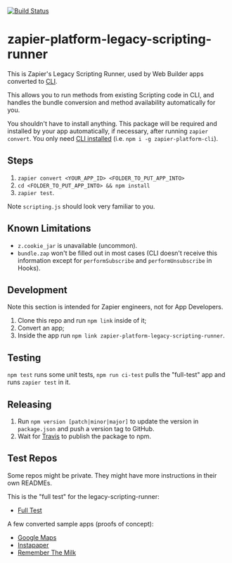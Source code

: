 [![Build Status](https://travis-ci.org/zapier/zapier-platform-legacy-scripting-runner.svg?branch=main)](https://travis-ci.org/zapier/zapier-platform-legacy-scripting-runner)

# zapier-platform-legacy-scripting-runner

This is Zapier's Legacy Scripting Runner, used by Web Builder apps converted to [CLI](https://zapier.github.io/zapier-platform-cli/).

This allows you to run methods from existing Scripting code in CLI, and handles the bundle conversion and method availability automatically for you.

You shouldn't have to install anything. This package will be required and installed by your app automatically, if necessary, after running `zapier convert`. You only need [CLI installed](https://zapier.github.io/zapier-platform-cli/) (i.e. `npm i -g zapier-platform-cli`).

## Steps

1. `zapier convert <YOUR_APP_ID> <FOLDER_TO_PUT_APP_INTO>`
2. `cd <FOLDER_TO_PUT_APP_INTO> && npm install`
3. `zapier test`.

Note `scripting.js` should look very familiar to you.

## Known Limitations

- `z.cookie_jar` is unavailable (uncommon).
- `bundle.zap` won't be filled out in most cases (CLI doesn't receive this information except for `performSubscribe` and `performUnsubscribe` in Hooks).

## Development

Note this section is intended for Zapier engineers, not for App Developers.

1. Clone this repo and run `npm link` inside of it;
2. Convert an app;
3. Inside the app run `npm link zapier-platform-legacy-scripting-runner`.

## Testing

`npm test` runs some unit tests, `npm run ci-test` pulls the "full-test" app and runs `zapier test` in it.

## Releasing

1. Run `npm version [patch|minor|major]` to update the version in `package.json` and push a version tag to GitHub.
2. Wait for [Travis](https://travis-ci.org/zapier/zapier-platform-legacy-scripting-runner) to publish the package to npm.

## Test Repos

Some repos might be private. They might have more instructions in their own READMEs.

This is the "full test" for the legacy-scripting-runner:
- [Full Test](https://github.com/zapier/zapier-platform-app-converted-full-test)

A few converted sample apps (proofs of concept):
- [Google Maps](https://github.com/zapier/zapier-platform-app-converted-google-maps)
- [Instapaper](https://github.com/zapier/zapier-platform-app-converted-instapaper)
- [Remember The Milk](https://github.com/zapier/zapier-platform-app-converted-remember-the-milk)
